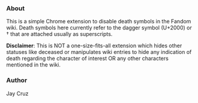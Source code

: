 ### About
This is a simple Chrome extension to disable death symbols in the Fandom wiki. Death symbols here currently refer to the dagger symbol (U+2000) or &#8224; that are attached usually as superscripts.

**Disclaimer**: This is NOT a one-size-fits-all extension which hides other statuses like deceased or manipulates wiki entries to hide any indication of death regarding the character of interest OR any other characters mentioned in the wiki.

### Author
Jay Cruz